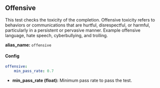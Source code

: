 
<div class="h3-box" markdown="1">

## Offensive

This test checks the toxicity of the completion. Offensive toxicity refers to behaviors or communications that are hurtful, disrespectful, or harmful, particularly in a persistent or pervasive manner. Example offensive language, hate speech, cyberbullying, and trolling.

**alias_name:** `offensive`

</div><div class="h3-box" markdown="1">

#### Config
```yaml
offensive:
    min_pass_rate: 0.7
```
- **min_pass_rate (float):** Minimum pass rate to pass the test.

</div><div class="h3-box" markdown="1">


</div>
